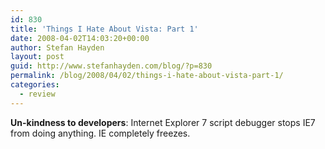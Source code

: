 ```yaml
---
id: 830
title: 'Things I Hate About Vista: Part 1'
date: 2008-04-02T14:03:20+00:00
author: Stefan Hayden
layout: post
guid: http://www.stefanhayden.com/blog/?p=830
permalink: /blog/2008/04/02/things-i-hate-about-vista-part-1/
categories:
  - review
---
```

<strong>Un-kindness to developers</strong>: Internet Explorer 7 script debugger stops IE7 from doing anything. IE completely freezes.